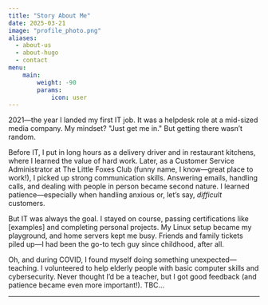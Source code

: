 ```yaml
---
title: "Story About Me"
date: 2025-03-21
image: "profile_photo.png"
aliases:
  - about-us
  - about-hugo
  - contact
menu:
    main: 
        weight: -90
        params:
            icon: user
---
```

2021—the year I landed my first IT job. It was a helpdesk role at a mid-sized media company. My mindset? "Just get me in." But getting there wasn’t random.

Before IT, I put in long hours as a delivery driver and in restaurant kitchens, where I learned the value of hard work. Later, as a Customer Service Administrator at The Little Foxes Club (funny name, I know—great place to work!), I picked up strong communication skills. Answering emails, handling calls, and dealing with people in person became second nature. I learned patience—especially when handling anxious or, let’s say, *difficult* customers.

But IT was always the goal. I stayed on course, passing certifications like [examples] and completing personal projects. My Linux setup became my playground, and home servers kept me busy. Friends and family tickets piled up—I had been the go-to tech guy since childhood, after all.

Oh, and during COVID, I found myself doing something unexpected—teaching. I volunteered to help elderly people with basic computer skills and cybersecurity. Never thought I’d be a teacher, but I got good feedback (and patience became even more important!).
TBC...

---